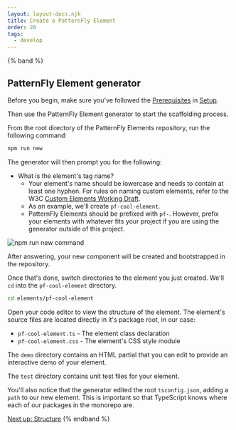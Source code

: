 ```yaml
---
layout: layout-docs.njk
title: Create a PatternFly Element
order: 20
tags:
  - develop
---
```


<style>
  img {
    max-width: 100%;
  }
</style>

{% band %}

  ## PatternFly Element generator

  Before you begin, make sure you've followed the 
  [Prerequisites](/docs/develop/setup#prerequisites) in 
  [Setup](/docs/develop/setup).

  Then use the PatternFly Element generator to start the scaffolding process. 
  
  From the root directory of the PatternFly Elements  repository, run the following 
  command:

  ```bash
  npm run new
  ```

  The generator will then prompt you for the following:

  * What is the element's tag name?
    * Your element's name should be lowercase and needs to contain at least 
      one hyphen. For rules on naming custom elements, refer to the W3C 
      [Custom Elements Working Draft](https://html.spec.whatwg.org/multipage/custom-elements.html#valid-custom-element-name).
    * As an example, we'll create `pf-cool-element`.  
    * PatternFly Elements should be prefixed with `pf-`. However, prefix your 
      elements with whatever fits your project if you are using the generator outside of this project.


  ![npm run new command](/images/develop/npm-run-new.png)

  After answering, your new component will be created and bootstrapped in the repository.

  Once that's done, switch directories to the element you just created. We'll 
  `cd` into the `pf-cool-element` directory.

  ```bash
  cd elements/pf-cool-element
  ```

  Open your code editor to view the structure of the element.
  The element's source files are located directly in it's package root, in our 
  case:

  * `pf-cool-element.ts` - The element class declaration
  * `pf-cool-element.css` - The element's CSS style module

  The `demo` directory contains an HTML partial that you can edit to provide an 
  interactive demo of your element.

  The `test` directory contains unit test files for your element.

  You'll also notice that the generator edited the root `tsconfig.json`, adding 
  a `path` to our new element.
  This is important so that TypeScript knows where each of our packages in the 
  monorepo are.

  <a class="cta" href="../structure">Next up: Structure</a>
{% endband %}
